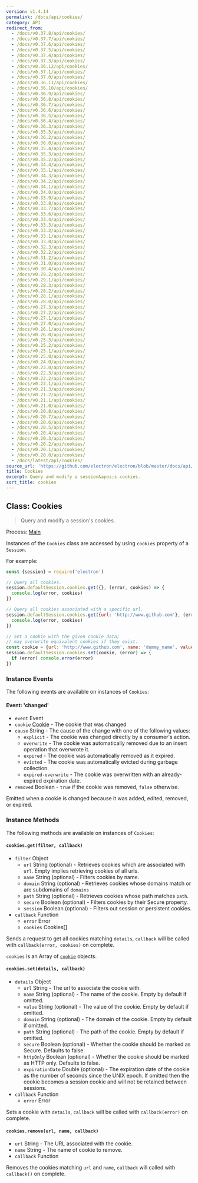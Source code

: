 ```yaml
---
version: v1.4.14
permalink: /docs/api/cookies/
category: API
redirect_from:
  - /docs/v0.37.8/api/cookies/
  - /docs/v0.37.7/api/cookies/
  - /docs/v0.37.6/api/cookies/
  - /docs/v0.37.5/api/cookies/
  - /docs/v0.37.4/api/cookies/
  - /docs/v0.37.3/api/cookies/
  - /docs/v0.36.12/api/cookies/
  - /docs/v0.37.1/api/cookies/
  - /docs/v0.37.0/api/cookies/
  - /docs/v0.36.11/api/cookies/
  - /docs/v0.36.10/api/cookies/
  - /docs/v0.36.9/api/cookies/
  - /docs/v0.36.8/api/cookies/
  - /docs/v0.36.7/api/cookies/
  - /docs/v0.36.6/api/cookies/
  - /docs/v0.36.5/api/cookies/
  - /docs/v0.36.4/api/cookies/
  - /docs/v0.36.3/api/cookies/
  - /docs/v0.35.5/api/cookies/
  - /docs/v0.36.2/api/cookies/
  - /docs/v0.36.0/api/cookies/
  - /docs/v0.35.4/api/cookies/
  - /docs/v0.35.3/api/cookies/
  - /docs/v0.35.2/api/cookies/
  - /docs/v0.34.4/api/cookies/
  - /docs/v0.35.1/api/cookies/
  - /docs/v0.34.3/api/cookies/
  - /docs/v0.34.2/api/cookies/
  - /docs/v0.34.1/api/cookies/
  - /docs/v0.34.0/api/cookies/
  - /docs/v0.33.9/api/cookies/
  - /docs/v0.33.8/api/cookies/
  - /docs/v0.33.7/api/cookies/
  - /docs/v0.33.6/api/cookies/
  - /docs/v0.33.4/api/cookies/
  - /docs/v0.33.3/api/cookies/
  - /docs/v0.33.2/api/cookies/
  - /docs/v0.33.1/api/cookies/
  - /docs/v0.33.0/api/cookies/
  - /docs/v0.32.3/api/cookies/
  - /docs/v0.32.2/api/cookies/
  - /docs/v0.31.2/api/cookies/
  - /docs/v0.31.0/api/cookies/
  - /docs/v0.30.4/api/cookies/
  - /docs/v0.29.2/api/cookies/
  - /docs/v0.29.1/api/cookies/
  - /docs/v0.28.3/api/cookies/
  - /docs/v0.28.2/api/cookies/
  - /docs/v0.28.1/api/cookies/
  - /docs/v0.28.0/api/cookies/
  - /docs/v0.27.3/api/cookies/
  - /docs/v0.27.2/api/cookies/
  - /docs/v0.27.1/api/cookies/
  - /docs/v0.27.0/api/cookies/
  - /docs/v0.26.1/api/cookies/
  - /docs/v0.26.0/api/cookies/
  - /docs/v0.25.3/api/cookies/
  - /docs/v0.25.2/api/cookies/
  - /docs/v0.25.1/api/cookies/
  - /docs/v0.25.0/api/cookies/
  - /docs/v0.24.0/api/cookies/
  - /docs/v0.23.0/api/cookies/
  - /docs/v0.22.3/api/cookies/
  - /docs/v0.22.2/api/cookies/
  - /docs/v0.22.1/api/cookies/
  - /docs/v0.21.3/api/cookies/
  - /docs/v0.21.2/api/cookies/
  - /docs/v0.21.1/api/cookies/
  - /docs/v0.21.0/api/cookies/
  - /docs/v0.20.8/api/cookies/
  - /docs/v0.20.7/api/cookies/
  - /docs/v0.20.6/api/cookies/
  - /docs/v0.20.5/api/cookies/
  - /docs/v0.20.4/api/cookies/
  - /docs/v0.20.3/api/cookies/
  - /docs/v0.20.2/api/cookies/
  - /docs/v0.20.1/api/cookies/
  - /docs/v0.20.0/api/cookies/
  - /docs/latest/api/cookies/
source_url: 'https://github.com/electron/electron/blob/master/docs/api/cookies.md'
title: Cookies
excerpt: Query and modify a session&apos;s cookies.
sort_title: cookies
---
```

## Class: Cookies

> Query and modify a session's cookies.

Process: [Main]({{site.baseurl}}/docs/glossary#main-process)

Instances of the `Cookies` class are accessed by using `cookies` property of a `Session`.

For example:

```javascript
const {session} = require('electron')

// Query all cookies.
session.defaultSession.cookies.get({}, (error, cookies) => {
  console.log(error, cookies)
})

// Query all cookies associated with a specific url.
session.defaultSession.cookies.get({url: 'http://www.github.com'}, (error, cookies) => {
  console.log(error, cookies)
})

// Set a cookie with the given cookie data;
// may overwrite equivalent cookies if they exist.
const cookie = {url: 'http://www.github.com', name: 'dummy_name', value: 'dummy'}
session.defaultSession.cookies.set(cookie, (error) => {
  if (error) console.error(error)
})
```

### Instance Events

The following events are available on instances of `Cookies`:

#### Event: 'changed'

*   `event` Event
*   `cookie` [Cookie]({{site.baseurl}}/docs/api/structures/cookie) - The cookie that was changed
*   `cause` String - The cause of the change with one of the following values:
    *   `explicit` - The cookie was changed directly by a consumer's action.
    *   `overwrite` - The cookie was automatically removed due to an insert operation that overwrote it.
    *   `expired` - The cookie was automatically removed as it expired.
    *   `evicted` - The cookie was automatically evicted during garbage collection.
    *   `expired-overwrite` - The cookie was overwritten with an already-expired expiration date.
*   `removed` Boolean - `true` if the cookie was removed, `false` otherwise.

Emitted when a cookie is changed because it was added, edited, removed, or expired.

### Instance Methods

The following methods are available on instances of `Cookies`:

#### `cookies.get(filter, callback)`

*   `filter` Object
    *   `url` String (optional) - Retrieves cookies which are associated with `url`. Empty implies retrieving cookies of all urls.
    *   `name` String (optional) - Filters cookies by name.
    *   `domain` String (optional) - Retrieves cookies whose domains match or are subdomains of `domains`
    *   `path` String (optional) - Retrieves cookies whose path matches `path`.
    *   `secure` Boolean (optional) - Filters cookies by their Secure property.
    *   `session` Boolean (optional) - Filters out session or persistent cookies.
*   `callback` Function
    *   `error` Error
    *   `cookies` Cookies[]

Sends a request to get all cookies matching `details`, `callback` will be called with `callback(error, cookies)` on complete.

`cookies` is an Array of [`cookie`]({{site.baseurl}}/docs/api/structures/cookie) objects.

#### `cookies.set(details, callback)`

*   `details` Object
    *   `url` String - The url to associate the cookie with.
    *   `name` String (optional) - The name of the cookie. Empty by default if omitted.
    *   `value` String (optional) - The value of the cookie. Empty by default if omitted.
    *   `domain` String (optional) - The domain of the cookie. Empty by default if omitted.
    *   `path` String (optional) - The path of the cookie. Empty by default if omitted.
    *   `secure` Boolean (optional) - Whether the cookie should be marked as Secure. Defaults to false.
    *   `httpOnly` Boolean (optional) - Whether the cookie should be marked as HTTP only. Defaults to false.
    *   `expirationDate` Double (optional) - The expiration date of the cookie as the number of seconds since the UNIX epoch. If omitted then the cookie becomes a session cookie and will not be retained between sessions.
*   `callback` Function
    *   `error` Error

Sets a cookie with `details`, `callback` will be called with `callback(error)` on complete.

#### `cookies.remove(url, name, callback)`

*   `url` String - The URL associated with the cookie.
*   `name` String - The name of cookie to remove.
*   `callback` Function

Removes the cookies matching `url` and `name`, `callback` will called with `callback()` on complete.

